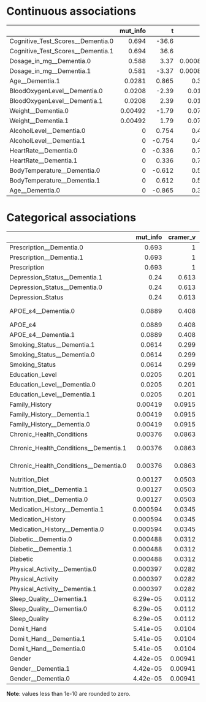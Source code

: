# Continuous associations

|                                   |   mut_info |       t |      t_p |        U |    U_p |        W |    W_p |   cohen_d |   AUROC |    corr |   corr_p |
|:----------------------------------|-----------:|--------:|---------:|---------:|-------:|---------:|-------:|----------:|--------:|--------:|---------:|
| Cognitive_Test_Scores__Dementia.0 |    0.694   | -36.6   | 0        | 0        | 0      |  inf     | 0      |    3.06   |   1     |  0.838  | 0        |
| Cognitive_Test_Scores__Dementia.1 |    0.694   |  36.6   | 0        | 8.99e+04 | 0      | -inf     | 0      |   -3.06   |   1     | -0.838  | 0        |
| Dosage_in_mg__Dementia.0          |    0.588   |   3.37  | 0.000867 | 4.34e+04 | 0.427  |    0.603 | 0.546  |   -0.283  |   0.517 | -0.14   | 0.000562 |
| Dosage_in_mg__Dementia.1          |    0.581   |  -3.37  | 0.000867 | 4.65e+04 | 0.427  |   -0.603 | 0.546  |    0.283  |   0.517 |  0.14   | 0.000562 |
| Age__Dementia.1                   |    0.0281  |   0.865 | 0.387    | 4.69e+04 | 0.361  |   -0.907 | 0.364  |   -0.0709 |   0.522 | -0.0355 | 0.386    |
| BloodOxygenLevel__Dementia.0      |    0.0208  |  -2.39  | 0.0173   | 4e+04    | 0.0197 |    2.34  | 0.0193 |    0.195  |   0.555 |  0.0972 | 0.0173   |
| BloodOxygenLevel__Dementia.1      |    0.0208  |   2.39  | 0.0173   | 4.99e+04 | 0.0197 |   -2.34  | 0.0193 |   -0.195  |   0.555 | -0.0972 | 0.0173   |
| Weight__Dementia.0                |    0.00492 |  -1.79  | 0.0735   | 4.12e+04 | 0.0762 |    1.77  | 0.076  |    0.147  |   0.542 |  0.0732 | 0.073    |
| Weight__Dementia.1                |    0.00492 |   1.79  | 0.0735   | 4.87e+04 | 0.0762 |   -1.77  | 0.076  |   -0.147  |   0.542 | -0.0732 | 0.073    |
| AlcoholLevel__Dementia.0          |    0       |   0.754 | 0.451    | 4.64e+04 | 0.483  |   -0.699 | 0.485  |   -0.0617 |   0.517 | -0.0309 | 0.45     |
| AlcoholLevel__Dementia.1          |    0       |  -0.754 | 0.451    | 4.35e+04 | 0.483  |    0.699 | 0.485  |    0.0617 |   0.517 |  0.0309 | 0.45     |
| HeartRate__Dementia.0             |    0       |  -0.336 | 0.737    | 4.42e+04 | 0.707  |    0.376 | 0.707  |    0.0275 |   0.509 |  0.0138 | 0.737    |
| HeartRate__Dementia.1             |    0       |   0.336 | 0.737    | 4.58e+04 | 0.707  |   -0.376 | 0.707  |   -0.0275 |   0.509 | -0.0138 | 0.737    |
| BodyTemperature__Dementia.0       |    0       |  -0.612 | 0.541    | 4.33e+04 | 0.448  |    0.757 | 0.449  |    0.0499 |   0.518 |  0.025  | 0.542    |
| BodyTemperature__Dementia.1       |    0       |   0.612 | 0.541    | 4.66e+04 | 0.448  |   -0.757 | 0.449  |   -0.0499 |   0.518 | -0.025  | 0.542    |
| Age__Dementia.0                   |    0       |  -0.865 | 0.387    | 4.3e+04  | 0.361  |    0.907 | 0.364  |    0.0709 |   0.522 |  0.0355 | 0.386    |

# Categorical associations

|                                       |   mut_info |   cramer_v |        H |      H_p |
|:--------------------------------------|-----------:|-----------:|---------:|---------:|
| Prescription__Dementia.0              |   0.693    |    1       | 566      | 0        |
| Prescription__Dementia.1              |   0.693    |    1       | 577      | 0        |
| Prescription                          |   0.693    |    1       |   0      | 0        |
| Depression_Status__Dementia.1         |   0.24     |    0.613   |  63.9    | 0        |
| Depression_Status__Dementia.0         |   0.24     |    0.613   |  81      | 0        |
| Depression_Status                     |   0.24     |    0.613   |   0      | 0        |
| APOE_ε4__Dementia.0                   |   0.0889   |    0.408   |  41.4    | 1.22e-10 |
| APOE_ε4                               |   0.0889   |    0.408   |   0      | 0        |
| APOE_ε4__Dementia.1                   |   0.0889   |    0.408   |  55.6    | 0        |
| Smoking_Status__Dementia.1            |   0.0614   |    0.299   | 442      | 0        |
| Smoking_Status__Dementia.0            |   0.0614   |    0.299   | 424      | 0        |
| Smoking_Status                        |   0.0614   |    0.299   |   0      | 0        |
| Education_Level                       |   0.0205   |    0.201   |   0      | 0        |
| Education_Level__Dementia.0           |   0.0205   |    0.201   | 417      | 0        |
| Education_Level__Dementia.1           |   0.0205   |    0.201   | 430      | 0        |
| Family_History                        |   0.00419  |    0.0915  |   0      | 0        |
| Family_History__Dementia.1            |   0.00419  |    0.0915  |   3      | 0.0833   |
| Family_History__Dementia.0            |   0.00419  |    0.0915  |   0.481  | 0.488    |
| Chronic_Health_Conditions             |   0.00376  |    0.0863  |   0      | 0        |
| Chronic_Health_Conditions__Dementia.1 |   0.00376  |    0.0863  |  23.5    | 1.24e-06 |
| Chronic_Health_Conditions__Dementia.0 |   0.00376  |    0.0863  |  17.2    | 3.28e-05 |
| Nutrition_Diet                        |   0.00127  |    0.0503  |   0      | 0        |
| Nutrition_Diet__Dementia.1            |   0.00127  |    0.0503  | 111      | 0        |
| Nutrition_Diet__Dementia.0            |   0.00127  |    0.0503  |  97.5    | 0        |
| Medication_History__Dementia.1        |   0.000594 |    0.0345  |   1.33   | 0.248    |
| Medication_History                    |   0.000594 |    0.0345  |   0      | 0        |
| Medication_History__Dementia.0        |   0.000594 |    0.0345  |   0.0133 | 0.908    |
| Diabetic__Dementia.0                  |   0.000488 |    0.0312  |   0.03   | 0.862    |
| Diabetic__Dementia.1                  |   0.000488 |    0.0312  |   1.47   | 0.226    |
| Diabetic                              |   0.000488 |    0.0312  |   0      | 0        |
| Physical_Activity__Dementia.0         |   0.000397 |    0.0282  |  94.7    | 0        |
| Physical_Activity                     |   0.000397 |    0.0282  |   0      | 0        |
| Physical_Activity__Dementia.1         |   0.000397 |    0.0282  | 108      | 0        |
| Sleep_Quality__Dementia.1             |   6.29e-05 |    0.0112  |   1.47   | 0.226    |
| Sleep_Quality__Dementia.0             |   6.29e-05 |    0.0112  |   0.03   | 0.862    |
| Sleep_Quality                         |   6.29e-05 |    0.0112  |   0      | 0        |
| Domi   t_Hand                         |   5.41e-05 |    0.0104  |   0      | 0        |
| Domi   t_Hand__Dementia.1             |   5.41e-05 |    0.0104  |   0.0833 | 0.773    |
| Domi   t_Hand__Dementia.0             |   5.41e-05 |    0.0104  |   0.563  | 0.453    |
| Gender                                |   4.42e-05 |    0.00941 |   0      | 0        |
| Gender__Dementia.1                    |   4.42e-05 |    0.00941 |   0.03   | 0.863    |
| Gender__Dementia.0                    |   4.42e-05 |    0.00941 |   0.749  | 0.387    |

**Note**: values less than 1e-10 are rounded to zero.
